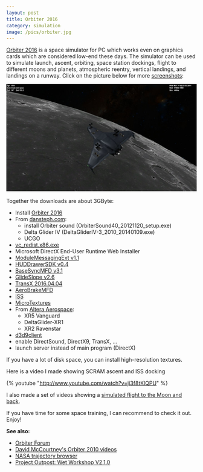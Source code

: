 ```yaml
---
layout: post
title: Orbiter 2016
category: simulation
image: /pics/orbiter.jpg
---
```


[Orbiter 2016][o16] is a space simulator for PC which works even on graphics cards which are considered low-end these days.
The simulator can be used to simulate launch, ascent, orbiting, space station dockings, flight to different moons and planets, atmospheric reentry, vertical landings, and landings on a runway.
Click on the picture below for more [screenshots][photos]:

<span class="center"><a href="http://wedesoft.de/photos/index.php?sfpg=T3JiaXRlciAyMDE2LyoqMzU5OGIyNDIzM2Y4ZGE0YTQ2NDhmMjdhMjVlMmRkMzVlZTFiZTEzYThkZmYzZDE1OWJhNjRlNTJlNmVhMDdmZQ"><img src="/pics/orbitermoon.jpg" width="508" alt="Orbiter 2016 simulation of XR2 orbiting the Moon"/></a></span>

Together the downloads are about 3GByte:

* Install [Orbiter 2016][o16]
* From [dansteph.com][dan]:
  * install Orbiter sound (OrbiterSound40_20121120_setup.exe)
  * Delta Glider IV (DeltaGliderIV-3_2010_20140109.exe)
  * UCGO
* [vc_redist.x86.exe](https://www.microsoft.com/en-us/download/details.aspx?id=48145)
* Microsoft DirectX End-User Runtime Web Installer
* [ModuleMessagingExt v1.1](https://www.orbithangar.com/searchid.php?ID=6966)
* [HUDDrawerSDK v0.4](https://www.orbithangar.com/searchid.php?ID=6023)
* [BaseSyncMFD v3.1](https://www.orbithangar.com/searchid.php?ID=6965)
* [GlideSlope v2.6](https://www.orbithangar.com/searchid.php?ID=6995)
* [TransX 2016.04.04](https://www.orbithangar.com/searchid.php?ID=6393)
* [AeroBrakeMFD](https://www.orbithangar.com/searchid.php?ID=2139)
* [ISS](https://www.orbithangar.com/searchid.php?ID=3737)
* [MicroTextures](http://users.kymp.net/p501474a/Orbiter/Orbiter.html)
* From [Altera Aerospace](http://www.alteaaerospace.com/index-3.html):
  * XR5 Vanguard
  * DeltaGlider-XR1
  * XR2 Ravenstar
* [d3d9client](http://d3d9client.codeplex.com/)
* enable DirectSound, DirectX9, TransX, ...
* launch server instead of main program (DirectX)

If you have a lot of disk space, you can install high-resolution textures.

Here is a video I made showing SCRAM ascent and ISS docking

{% youtube "http://www.youtube.com/watch?v=ji3f8tKlQPU" %}

I also made a set of videos showing a [simulated flight to the Moon and back][le].

If you have time for some space training, I can recommend to check it out. Enjoy!

**See also:**

* [Orbiter Forum][of]
* [David McCourtney's Orbiter 2010 videos][mc]
* [NASA trajectory browser][nasa]
* [Project Outpost: Wet Workshop V2.1.0][outpost]

[o16]: http://orbit.medphys.ucl.ac.uk/
[dan]: http://orbiter.dansteph.com/forum/index.php?page=download
[le]: https://www.youtube.com/watch?v=g-3b230XXf4&list=PLGJmwFgyPsuA8sa0aSoiYmsUFVVOytcB3
[mc]: https://www.youtube.com/user/DavidWCourtney
[of]: https://www.orbiter-forum.com/
[photos]: http://wedesoft.de/photos/index.php?sfpg=T3JiaXRlciAyMDE2LyoqMzU5OGIyNDIzM2Y4ZGE0YTQ2NDhmMjdhMjVlMmRkMzVlZTFiZTEzYThkZmYzZDE1OWJhNjRlNTJlNmVhMDdmZQ
[nasa]: https://trajbrowser.arc.nasa.gov/
[outpost]: https://www.orbithangar.com/searchid.php?ID=5744
